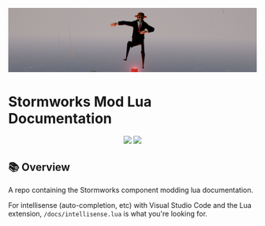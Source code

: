 ![In-Game Screenshot](imgs/1.png)

# Stormworks Mod Lua Documentation

<div align="center">
    <img src="https://img.shields.io/badge/Stormworks-Build%20and%20Rescue-blue?style=for-the-badge">
    <img src="https://img.shields.io/badge/lua-%232C2D72.svg?style=for-the-badge&logo=lua&logoColor=white">
</div>

## 📚 Overview
A repo containing the Stormworks component modding lua documentation.

For intellisense (auto-completion, etc) with Visual Studio Code and the Lua extension, `/docs/intellisense.lua` is what you're looking for.